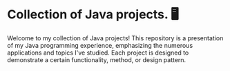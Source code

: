 # Collection of Java projects. 🖥️

Welcome to my collection of Java projects! This repository is a presentation of my Java programming experience, emphasizing the numerous applications and topics I've studied. Each project is designed to demonstrate a certain functionality, method, or design pattern.
